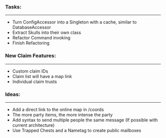 ### Tasks:
---
- Turn ConfigAccessor into a Singleton with a cache, similar to DatabaseAccessor
- Extract Skulls into their own class
- Refactor Command invoking
- Finish Refactoring

### New Claim Features:
---
- Custom claim IDs
- Claim list will have a map link
- Individual claim trusts

### Ideas:
---
- Add a direct link to the online map in /coords
- The more party items, the more intense the party
- Add syntax to send multiple people the same message (If possible with current architecture)
- Use Trapped Chests and a Nametag to create public mailboxes
